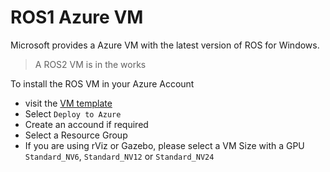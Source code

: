 # ROS1 Azure VM

Microsoft provides a Azure VM with the latest version of ROS for Windows.

> A ROS2 VM is in the works

To install the ROS VM in your Azure Account
* visit the [VM template](https://azure.microsoft.com/en-us/resources/templates/ros-vm-windows/) 
* Select `Deploy to Azure`
* Create an accound if required
* Select a Resource Group
* If you are using rViz or Gazebo, please select a VM Size with a GPU `Standard_NV6`, `Standard_NV12` or `Standard_NV24`



